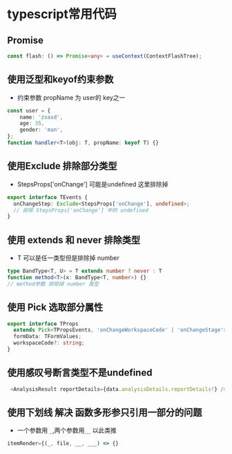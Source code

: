 # typescript常用代码
## Promise
```typescript
const flash: () => Promise<any> = useContext(ContextFlashTree);
```
## 使用泛型和keyof约束参数
- 约束参数 propName 为 user的 key之一
```typescript
const user = {
    name: 'zsasd',
    age: 35,
    gender: 'man',
};
function handler<T>(obj: T, propName: keyof T) {}
```


## 使用Exclude 排除部分类型
- StepsProps['onChange'] 可能是undefined 这里排除掉
```typescript
export interface TEvents {
  onChangeStep: Exclude<StepsProps['onChange'], undefined>;
  // 排除 StepsProps['onChange'] 中的 undefined
}
```

## 使用 extends 和 never 排除类型
- T 可以是任一类型但是排除掉 number
```typescript
type BandType<T, U> = T extends number ? never : T
function method<T>(x: BandType<T, number>) {}
// method参数 排除掉 number 类型
```

## 使用 Pick 选取部分属性
```typescript
export interface TProps
  extends Pick<TPropsEvents, 'onChangeWorkspaceCode' | 'onChangeStage'> {
  formData: TFormValues;
  workspaceCode?: string;
}
```


## 使用感叹号断言类型不是undefined
```typescript
 <AnalysisResult reportDetails={data.analysisDetails.reportDetails!} />
```

## 使用下划线 解决 函数多形参只引用一部分的问题
- 一个参数用 ``_``,两个参数用``__`` 以此类推
```typescript
itemRender={(_, file, __, ___) => {}
```
